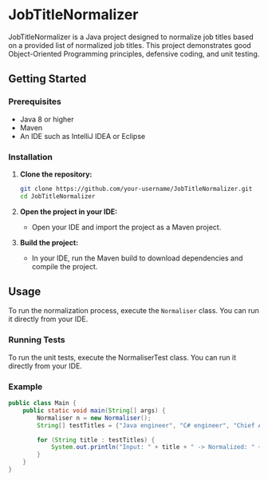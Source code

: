 # JobTitleNormalizer

JobTitleNormalizer is a Java project designed to normalize job titles based on a provided list of normalized job titles. This project demonstrates good Object-Oriented Programming principles, defensive coding, and unit testing.

## Getting Started

### Prerequisites

- Java 8 or higher
- Maven
- An IDE such as IntelliJ IDEA or Eclipse

### Installation

1. **Clone the repository:**

    ```sh
    git clone https://github.com/your-username/JobTitleNormalizer.git
    cd JobTitleNormalizer
    ```

2. **Open the project in your IDE:**

    - Open your IDE and import the project as a Maven project.

3. **Build the project:**

    - In your IDE, run the Maven build to download dependencies and compile the project.

## Usage

To run the normalization process, execute the `Normaliser` class. You can run it directly from your IDE.

### Running Tests
To run the unit tests, execute the NormaliserTest class. You can run it directly from your IDE.

### Example

```java
public class Main {
    public static void main(String[] args) {
        Normaliser n = new Normaliser();
        String[] testTitles = {"Java engineer", "C# engineer", "Chief Accountant", "Accountant"};

        for (String title : testTitles) {
            System.out.println("Input: " + title + " -> Normalized: " + n.normalise(title));
        }
    }
}


